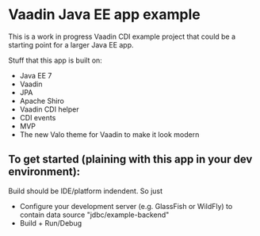# Vaadin Java EE app example

This is a work in progress Vaadin CDI example project that could be a starting point for a larger Java EE app.

Stuff that this app is built on:
 * Java EE 7
 * Vaadin
 * JPA
 * Apache Shiro
 * Vaadin CDI helper
 * CDI events
 * MVP
 * The new Valo theme for Vaadin to make it look modern
 
## To get started (plaining with this app in your dev environment):

Build should be IDE/platform indendent. So just
 
 * Configure your development server (e.g. GlassFish or WildFly) to contain data source "jdbc/example-backend"
 * Build + Run/Debug

